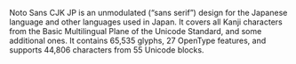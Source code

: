 Noto Sans CJK JP is an unmodulated (“sans serif”) design for the Japanese language and other languages used in Japan. It covers all Kanji characters from the Basic Multilingual Plane of the Unicode Standard, and some additional ones. It contains 65,535 glyphs, 27 OpenType features, and supports 44,806 characters from 55 Unicode blocks.